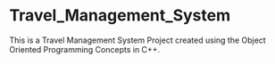 # Travel_Management_System
This is a Travel Management System Project created using the Object Oriented Programming Concepts in C++.

